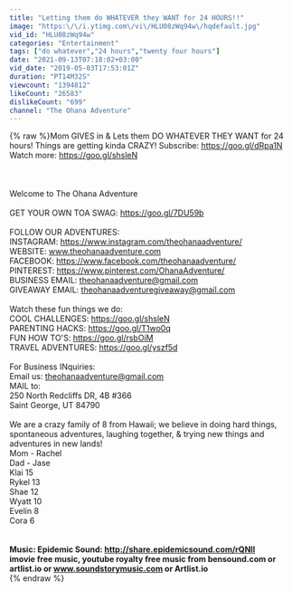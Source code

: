 ```yaml
---
title: "Letting them do WHATEVER they WANT for 24 HOURS!!"
image: "https:\/\/i.ytimg.com\/vi\/HLU08zWq94w\/hqdefault.jpg"
vid_id: "HLU08zWq94w"
categories: "Entertainment"
tags: ["do whatever","24 hours","twenty four hours"]
date: "2021-09-13T07:18:02+03:00"
vid_date: "2019-05-03T17:53:01Z"
duration: "PT14M32S"
viewcount: "1394812"
likeCount: "26583"
dislikeCount: "699"
channel: "The Ohana Adventure"
---
```

{% raw %}Mom GIVES in &amp; Lets them DO WHATEVER THEY WANT for 24 hours! Things are getting kinda CRAZY! Subscribe: <a rel="nofollow" target="blank" href="https://goo.gl/dRpa1N">https://goo.gl/dRpa1N</a>  Watch more: <a rel="nofollow" target="blank" href="https://goo.gl/shsleN">https://goo.gl/shsleN</a><br /><br /><br /><br />Welcome to The Ohana Adventure<br /><br />GET YOUR OWN TOA SWAG: <a rel="nofollow" target="blank" href="https://goo.gl/7DU59b">https://goo.gl/7DU59b</a><br /><br />FOLLOW OUR ADVENTURES:<br />INSTAGRAM: <a rel="nofollow" target="blank" href="https://www.instagram.com/theohanaadventure/">https://www.instagram.com/theohanaadventure/</a><br />WEBSITE: www.theohanaadventure.com <br />FACEBOOK: <a rel="nofollow" target="blank" href="https://www.facebook.com/theohanaadventure/">https://www.facebook.com/theohanaadventure/</a><br />PINTEREST: <a rel="nofollow" target="blank" href="https://www.pinterest.com/OhanaAdventure/">https://www.pinterest.com/OhanaAdventure/</a><br />BUSINESS EMAIL: theohanaadventure@gmail.com<br />GIVEAWAY EMAIL: theohanaadventuregiveaway@gmail.com <br /><br />Watch these fun things we do: <br />COOL CHALLENGES: <a rel="nofollow" target="blank" href="https://goo.gl/shsleN">https://goo.gl/shsleN</a><br />PARENTING  HACKS: <a rel="nofollow" target="blank" href="https://goo.gl/T1wo0q">https://goo.gl/T1wo0q</a><br />FUN HOW TO'S: <a rel="nofollow" target="blank" href="https://goo.gl/rsbOiM">https://goo.gl/rsbOiM</a><br />TRAVEL ADVENTURES: <a rel="nofollow" target="blank" href="https://goo.gl/yszf5d">https://goo.gl/yszf5d</a><br /><br />For Business INquiries: <br />Email us: theohanaadventure@gmail.com<br />MAIL to: <br />250 North Redcliffs DR, 4B #366<br />Saint George, UT 84790<br /><br />We are a crazy family of 8 from Hawaii; we believe in doing hard things, spontaneous adventures, laughing together, &amp; trying new things and adventures in new lands! <br />Mom - Rachel<br />Dad - Jase<br />Klai 15<br />Rykel 13<br />Shae 12<br />Wyatt 10<br />Evelin 8<br />Cora 6<br /><br />**********************************************************************<br />Music: Epidemic Sound: <a rel="nofollow" target="blank" href="http://share.epidemicsound.com/rQNll">http://share.epidemicsound.com/rQNll</a><br /> imovie free music, youtube royalty free music from bensound.com or artlist.io or www.soundstorymusic.com or Artlist.io<br />**********************************************************************{% endraw %}
